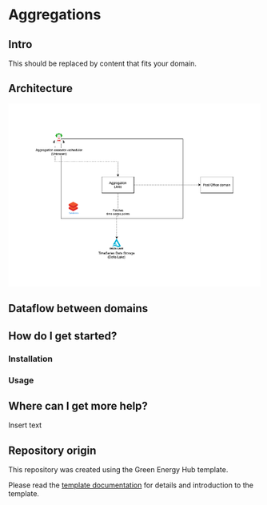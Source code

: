 # Aggregations

## Intro

This should be replaced by content that fits your domain.

## Architecture

![design](ARCHITECTURE.png)

## Dataflow between domains

## How do I get started?

### Installation

### Usage

## Where can I get more help?

Insert text

## Repository origin

This repository was created using the Green Energy Hub template.

Please read the [template documentation](./docs/template-readme/README.md) for details and introduction to the template.
